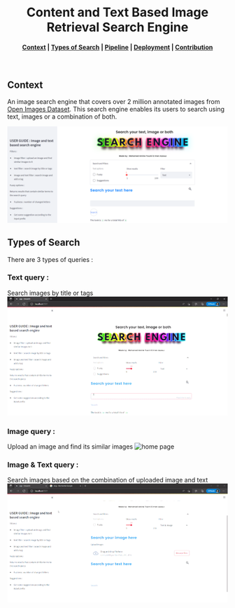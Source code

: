 <h1 align="center">
  <br>
  Content and Text Based Image Retrieval Search Engine
</h1>
<div align="center">
  <h4>
    <a href="#context">Context</a> |
     <a href="#types-of-search">Types of Search</a> |
    <a href="#pipeline">Pipeline</a> |
    <a href="#deployment">Deployment</a> |
    <a href="#contribution">Contribution</a>
  </h4>
</div>
<br>

## Context
An image search engine that covers over 2 million annotated images from [Open Images Dataset](https://storage.googleapis.com/openimages/web/index.html). This search engine enables its users to search using text, images or a combination of both.

![home page](Frontend/Photos/img1.PNG)

## Types of Search
There are 3 types of queries : 
### Text query : 
Search images by title or tags
![home page](Frontend/Photos/text_query.gif)

### Image query : 
Upload an image and find its similar images
![home page](Frontend/Photos/image_query.gif)

### Image & Text query : 
Search images based on the combination of uploaded image and text
![home page](Frontend/Photos/image_text_query.gif)
